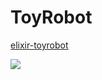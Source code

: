 # ToyRobot

[elixir-toyrobot](https://leanpub.com/elixir-toyrobot)

![](https://d2sofvawe08yqg.cloudfront.net/elixir-toyrobot/s_hero?1620599525)
